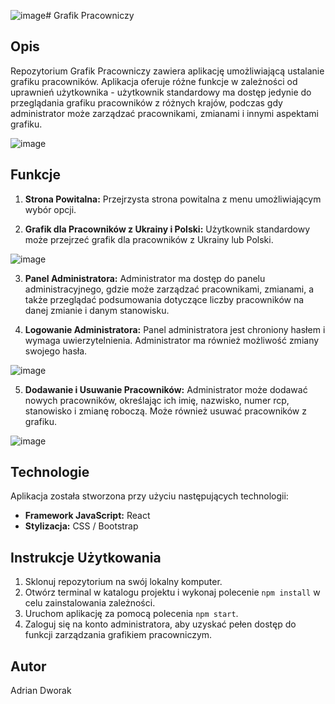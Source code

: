![image](https://github.com/Dworianek/grafik-pracowniczy/assets/45004601/add16223-2fb6-4a2f-bc1f-e5bce46e8550)# Grafik Pracowniczy

## Opis

Repozytorium Grafik Pracowniczy zawiera aplikację umożliwiającą ustalanie grafiku pracowników. Aplikacja oferuje różne funkcje w zależności od uprawnień użytkownika - użytkownik standardowy ma dostęp jedynie do przeglądania grafiku pracowników z różnych krajów, podczas gdy administrator może zarządzać pracownikami, zmianami i innymi aspektami grafiku.

![image](https://github.com/Dworianek/grafik-pracowniczy/assets/45004601/d9f331dd-dc53-4c30-be6a-3f9014354248)


## Funkcje

1. **Strona Powitalna:** Przejrzysta strona powitalna z menu umożliwiającym wybór opcji.

2. **Grafik dla Pracowników z Ukrainy i Polski:** Użytkownik standardowy może przejrzeć grafik dla pracowników z Ukrainy lub Polski.

  ![image](https://github.com/Dworianek/grafik-pracowniczy/assets/45004601/0f67ca4c-06fe-4d13-89c9-8d76c26b6e00)


3. **Panel Administratora:** Administrator ma dostęp do panelu administracyjnego, gdzie może zarządzać pracownikami, zmianami, a także przeglądać podsumowania dotyczące liczby pracowników na danej zmianie i danym stanowisku.

4. **Logowanie Administratora:** Panel administratora jest chroniony hasłem i wymaga uwierzytelnienia. Administrator ma również możliwość zmiany swojego hasła.

  ![image](https://github.com/Dworianek/grafik-pracowniczy/assets/45004601/00d45fb7-e1e1-4e4e-81f5-73e605dc14d7)


5. **Dodawanie i Usuwanie Pracowników:** Administrator może dodawać nowych pracowników, określając ich imię, nazwisko, numer rcp, stanowisko i zmianę roboczą. Może również usuwać pracowników z grafiku.

![image](https://github.com/Dworianek/grafik-pracowniczy/assets/45004601/6e12ee89-639f-49da-bcf7-1f99a4d4ef08)


## Technologie

Aplikacja została stworzona przy użyciu następujących technologii:

- **Framework JavaScript:** React
- **Stylizacja:** CSS / Bootstrap

## Instrukcje Użytkowania

1. Sklonuj repozytorium na swój lokalny komputer.
2. Otwórz terminal w katalogu projektu i wykonaj polecenie `npm install` w celu zainstalowania zależności.
3. Uruchom aplikację za pomocą polecenia `npm start`.
4. Zaloguj się na konto administratora, aby uzyskać pełen dostęp do funkcji zarządzania grafikiem pracowniczym.

## Autor

Adrian Dworak
